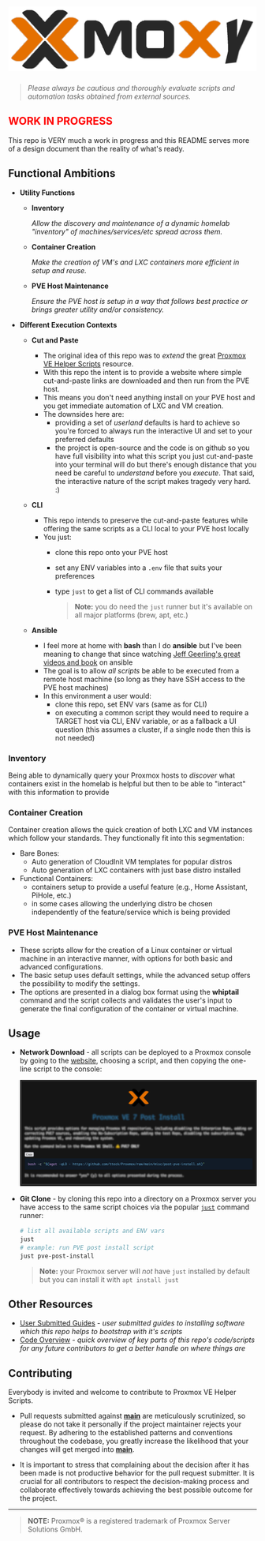 <style>
.logo: {
    align: center;
}

.warning {
    text-size: 6rem;
    color: red;
}

@media (prefers-color-scheme: dark) {
    .dark {
        display: default;
    }
    .light {
        display: none;
    }
}

</style>

<h1>
    <img class="dark" src="./docs/moxy-dark.png" alt="Moxy Scripts" />
    <span style="display:none">Moxy Scripts</span>
</h1>

> _Please always be cautious and thoroughly evaluate scripts and automation tasks obtained from external sources._

## <span class="warning">WORK IN PROGRESS</span>

This repo is VERY much a work in progress and this README serves more of a design document than the reality of what's ready.

## Functional Ambitions

- **Utility Functions**
  - **Inventory**

    _Allow the discovery and maintenance of a dynamic homelab "inventory" of machines/services/etc spread across them._

  - **Container Creation**

    _Make the creation of VM's and LXC containers more efficient in setup and reuse._

  - **PVE Host Maintenance**

    _Ensure the PVE host is setup in a way that follows best practice or brings greater utility and/or consistency._
- **Different Execution Contexts**
  - **Cut and Paste**
    - The original idea of this repo was to _extend_ the great [Proxmox VE Helper Scripts](https://tteck.github.io/Proxmox/) resource.
    - With this repo the intent is to provide a website where simple cut-and-paste links are downloaded and then run from the PVE host.
    - This means you don't need anything install on your PVE host and you get immediate automation of LXC and VM creation.
    - The downsides here are:
      - providing a set of _userland_ defaults is hard to achieve so you're forced to always run the interactive UI and set to your preferred defaults
      - the project is open-source and the code is on github so you have full visibility into what this script you just cut-and-paste into your terminal will do but there's enough distance that you need be careful to _understand_ before you _execute_. That said, the interactive nature of the script makes tragedy very hard. :)
  - **CLI**
    - This repo intends to preserve the cut-and-paste features while offering the same scripts as a CLI local to your PVE host locally
    - You just:
      - clone this repo onto your PVE host
      - set any ENV variables into a `.env` file that suits your preferences
      - type `just` to get a list of CLI commands available

        > **Note:** you do need the `just` runner but it's available on all major platforms (brew, apt, etc.)

  - **Ansible**
    - I feel more at home with **bash** than I do **ansible** but I've been meaning to change that since watching [Jeff Geerling's great videos and book](https://ansible.jeffgeerling.com/) on ansible
    - The goal is to allow _all scripts_ be able to be executed from a remote host machine (so long as they have SSH access to the PVE host machines)
    - In this environment a user would:
      - clone this repo, set ENV vars (same as for CLI)
      - on executing a common script they would need to require a TARGET host via CLI, ENV variable, or as a fallback a UI question (this assumes a cluster, if a single node then this is not needed)

### Inventory

Being able to dynamically query your Proxmox hosts to _discover_ what containers exist in the homelab is helpful but then to be able to "interact" with this information to provide

### Container Creation

Container creation allows the quick creation of both LXC and VM instances which follow your standards. They functionally fit into this segmentation:

- Bare Bones:
  - Auto generation of CloudInit VM templates for popular distros
  - Auto generation of LXC containers with just base distro installed
- Functional Containers:
  - containers setup to provide a useful feature (e.g., Home Assistant, PiHole, etc.)
  - in some cases allowing the underlying distro be chosen independently of the feature/service which is being provided

### PVE Host Maintenance

- These scripts allow for the creation of a Linux container or virtual machine in an interactive manner, with options for both basic and advanced configurations.
- The basic setup uses default settings, while the advanced setup offers the possibility to modify the settings.
- The options are presented in a dialog box format using the **whiptail** command and the script collects and validates the user's input to generate the final configuration of the container or virtual machine.

## Usage

- **Network Download** - all scripts can be deployed to a Proxmox console by going to the [website](https://tteck.github.io/Proxmox/), choosing a script, and then copying the one-line script to the console:

    ![example site script](./docs/example-site-script.png)

- **Git Clone** - by cloning this repo into a directory on a Proxmox server you have access to the same script choices via the popular [`just`](https://github.com/casey/just) command runner:

    ```sh
    # list all available scripts and ENV vars
    just
    # example: run PVE post install script
    just pve-post-install
    ```

    > **Note:** your Proxmox server will _not_ have `just` installed by default but you can install it with `apt install just`

## Other Resources

- [User Submitted Guides]() - _user submitted guides to installing software which this repo helps to bootstrap with it's scripts_
- [Code Overview]() - _quick overview of key parts of this repo's code/scripts for any future contributors to get a better handle on where things are_

## Contributing

Everybody is invited and welcome to contribute to Proxmox VE Helper Scripts.

- Pull requests submitted against [**main**](https://github.com/tteck/Proxmox/tree/main) are meticulously scrutinized, so please do not take it personally if the project maintainer rejects your request. By adhering to the established patterns and conventions throughout the codebase, you greatly increase the likelihood that your changes will get merged into [**main**](https://github.com/tteck/Proxmox/tree/main).

- It is important to stress that complaining about the decision after it has been made is not productive behavior for the pull request submitter. It is crucial for all contributors to respect the decision-making process and collaborate effectively towards achieving the best possible outcome for the project.

---
> **NOTE:** Proxmox® is a registered trademark of Proxmox Server Solutions GmbH.
